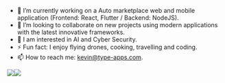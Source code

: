 
- 🔭 I’m currently working on a Auto marketplace web and mobile application (Frontend: React, Flutter / Backend: NodeJS).
- 👯 I’m looking to collaborate on new projects using modern applications with the latest innovative frameworks.
- 🧠 I am interested in AI and Cyber Security.
- ⚡ Fun fact: I enjoy flying drones, cooking, travelling and coding.
- 📫 How to reach me: kevin@type-apps.com.

<div style="display: flex; flex-direction: row;">
    <!-- GitHub Stats -->
    <a href="https://github.com/dattphan15/github-readme-stats">
      <img src="https://github-readme-stats-dattphan15.vercel.app/api?username=dattphan15&show_icons=true&theme=dark" />
    </a>
    <!-- Top Langs -->
    <a href="https://github.com/dattphan15/github-readme-stats">
      <img src="https://github-readme-stats-dattphan15.vercel.app/api/top-langs/?username=dattphan15&langs_count=8&layout=compact&theme=dark" />
    </a>
</div>
